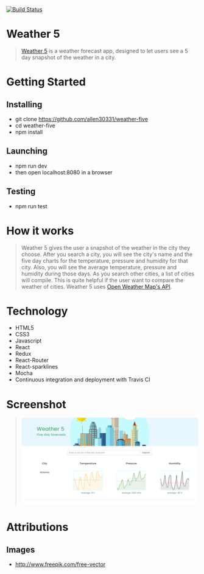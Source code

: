 [![Build Status](https://travis-ci.org/allen30331/weather-five.svg?branch=master)](https://travis-ci.org/allen30331/weather-five)

# Weather 5

> [Weather 5](https://weather5.herokuapp.com/) is a weather forecast app, designed to let users see a 5 day snapshot of the weather in a city.

# Getting Started 

## Installing 

* git clone https://github.com/allen30331/weather-five
* cd weather-five
* npm install



## Launching 

* npm run dev
* then open localhost:8080 in a browser


## Testing  

* npm run test


# How it works

> Weather 5 gives the user a snapshot of the weather in the city they choose. After you search a city, you will see the city's name and the five day charts for the temperature, pressure and humidity for that city. Also, you will see the average temperature, pressure and humidity during those days. As you search other cities, a list of cities will compile. This is quite helpful if the user want to compare the weather of cities. Weather 5 uses [Open Weather Map's API](http://openweathermap.org).



# Technology

* HTML5
* CSS3
* Javascript
* React
* Redux
* React-Router
* React-sparklines
* Mocha
* Continuous integration and deployment with Travis CI

# Screenshot

> ![image](./css/images/screenshot.png)

# Attributions 

## Images 

* http://www.freepik.com/free-vector

